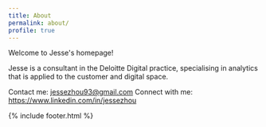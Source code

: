 ```yaml
---
title: About
permalink: about/
profile: true
---
```


Welcome to Jesse's homepage!

Jesse is a consultant in the Deloitte Digital practice, specialising in analytics that is applied to the customer and digital space.

Contact me: jessezhou93@gmail.com
Connect with me: https://www.linkedin.com/in/jessezhou

<!-- Jesse also casually freelances privately and as a worker on Airtasker, supporting small businesses and individuals with digital measurement and business analysis needs.  -->

{% include footer.html %}
